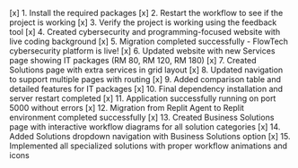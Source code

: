 [x] 1. Install the required packages
[x] 2. Restart the workflow to see if the project is working
[x] 3. Verify the project is working using the feedback tool
[x] 4. Created cybersecurity and programming-focused website with live coding background
[x] 5. Migration completed successfully - FlowTech cybersecurity platform is live!
[x] 6. Updated website with new Services page showing IT packages (RM 80, RM 120, RM 180)
[x] 7. Created Solutions page with extra services in grid layout
[x] 8. Updated navigation to support multiple pages with routing
[x] 9. Added comparison table and detailed features for IT packages
[x] 10. Final dependency installation and server restart completed
[x] 11. Application successfully running on port 5000 without errors
[x] 12. Migration from Replit Agent to Replit environment completed successfully
[x] 13. Created Business Solutions page with interactive workflow diagrams for all solution categories
[x] 14. Added Solutions dropdown navigation with Business Solutions option
[x] 15. Implemented all specialized solutions with proper workflow animations and icons